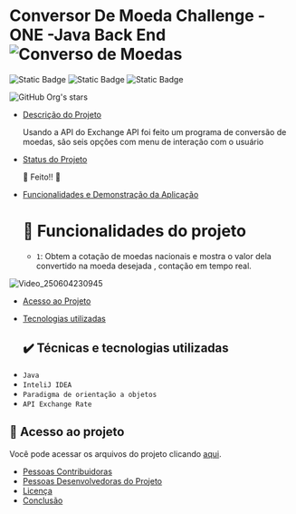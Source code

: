 # Conversor De Moeda Challenge - ONE -Java Back End![Converso de Moedas](https://github.com/user-attachments/assets/cd572c5c-81c1-4714-a864-18b9542cb368)
![Static Badge](https://img.shields.io/badge/Status-Desenvolvido-blue)
![Static Badge](https://img.shields.io/badge/API_Usada-Exchange_API-green)
![Static Badge](https://img.shields.io/badge/Challenge_ONE-Java_Back_End_Alura-00FF00)


![GitHub Org's stars](https://img.shields.io/github/stars/Antonioafj?style=social)

* [Descrição do Projeto](#descrição-do-projeto)
 
   Usando a API do Exchange API foi feito um programa de conversão de moedas, são seis opções com menu de interação com o usuário

  
* [Status do Projeto](#status-do-Projeto)
  
  :clap: Feito!! :muscle:

* [Funcionalidades e Demonstração da Aplicação](#funcionalidades-e-demonstração-da-aplicação)

  # :hammer: Funcionalidades do projeto
  
  - `1`: Obtem a cotação de moedas nacionais e mostra o valor dela convertido na moeda desejada , contação em tempo real.

 ![Video_250604230945](https://github.com/user-attachments/assets/cd2e79de-0b87-4bed-9d8d-4d646f855e83)
 

* [Acesso ao Projeto](#acesso-ao-projeto)

  
* [Tecnologias utilizadas](#tecnologias-utilizadas)
  ## ✔️ Técnicas e tecnologias utilizadas

- ``Java``
- ``InteliJ IDEA``
- ``Paradigma de orientação a objetos``
- `` API Exchange Rate ``



## 📁 Acesso ao projeto
Você pode acessar os arquivos do projeto clicando [aqui](https://github.com/Antonioafj/Conversor_de_Moeda_-Challenge_-ONE_-Java_Back_end/tree/main).
  
* [Pessoas Contribuidoras](#pessoas-contribuidoras)
* [Pessoas Desenvolvedoras do Projeto](#pessoas-desenvolvedoras)
* [Licença](#licença)
* [Conclusão](#conclusão)

